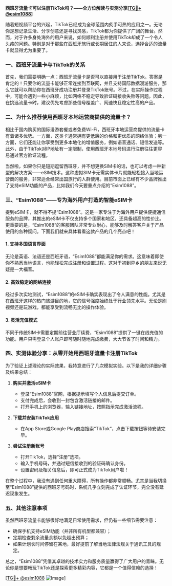 **西班牙流量卡可以注册TikTok吗？——全方位解读与实测分享[[TG💪+ @esim1088](https://t.me/s/esim1088)]**

随着短视频平台的兴起，TikTok已经成为全球范围内炙手可热的应用之一。无论你是想记录生活、分享创意还是寻找灵感，TikTok都为你提供了广阔的舞台。然而，对于许多身处海外的用户来说，如何顺利注册并使用TikTok却成了一个令人头疼的问题。特别是对于那些在西班牙旅行或长期居住的人来说，选择合适的流量卡就显得尤为重要了。

### 一、西班牙流量卡与TikTok的关系

首先，我们需要明确一点：西班牙流量卡是否可以直接用于注册TikTok。答案是肯定的！只要你的流量卡能够正常连接到互联网，并且支持国际数据漫游服务，那么它就可以帮助你在西班牙成功注册并登录TikTok账号。不过，在实际操作过程中，可能会遇到一些小麻烦，比如网络不稳定导致验证码接收失败等问题。因此，在挑选流量卡时，建议优先考虑那些信号覆盖广、网速快且稳定性高的产品。

### 二、为什么推荐使用西班牙本地运营商提供的流量卡？

相比于国内购买的国际漫游套餐或者免费Wi-Fi，西班牙本地运营商提供的流量卡有着诸多优势。一方面，这类卡通常拥有更低廉的价格和更优质的网络体验；另一方面，它们还能让你享受到更多本地化的增值服务，例如语音通话、短信发送等。此外，由于TikTok对IP地址有一定限制，使用西班牙本地号码进行注册往往更容易通过官方验证流程。

当然啦，如果你只是短期逗留西班牙，并不想更换SIM卡的话，也可以考虑一种新型的解决方案——eSIM技术。这种虚拟SIM卡无需实体卡片就能轻松接入当地运营商的服务，非常适合经常出国旅行的人群使用。目前市面上已经有不少品牌推出了支持eSIM功能的产品，比如我们今天要重点介绍的“Esim1088”。

### 三、“Esim1088”——专为海外用户打造的智能eSIM卡

提到eSIM卡，就不得不提“Esim1088”。这是一家专注于为海外用户提供便捷通信服务的品牌，其推出的eSIM卡不仅支持多个国家和地区，还具备超高的性价比。更重要的是，“Esim1088”的客服团队非常专业耐心，能够及时解答客户关于产品使用的各种疑问。下面我们就来具体看看这款产品的几个亮点吧！

#### 1. 支持多国语言界面
无论是英语、法语还是西班牙语，“Esim1088”都能满足你的需求。这意味着即使你不熟悉当地语言，也能轻松完成注册和设置过程。这对于初到异乡的朋友来说无疑是一大福音。

#### 2. 高效稳定的网络连接
经过多次实地测试，“Esim1088”的eSIM卡确实表现出了令人满意的性能。尤其是在西班牙这样的热门旅游目的地，它的信号强度始终处于行业领先水平。无论是刷视频还是玩游戏，都能享受到流畅无比的操作体验。

#### 3. 灵活充值模式
不同于传统SIM卡需要定期前往营业厅续费，“Esim1088”提供了一键在线充值的功能。用户只需登录个人账户即可随时随地完成缴费，大大节省了时间和精力。

### 四、实测体验分享：从零开始用西班牙流量卡注册TikTok

为了验证上述理论的实际效果，我特意进行了几次模拟实验。以下是我的详细步骤及结果总结：

1. **购买并激活eSIM卡**
   - 登录“Esim1088”官网，根据提示填写个人信息后提交订单。
   - 支付完成后，会收到一封包含激活链接的邮件。
   - 打开手机上的浏览器，输入链接地址，按照指示完成激活流程。

2. **下载并安装TikTok应用**
   - 在App Store或Google Play商店搜索“TikTok”，点击下载按钮等待安装完毕。

3. **尝试注册新账号**
   - 打开TikTok，选择“注册”选项。
   - 输入手机号码，并通过短信接收到的验证码确认身份。
   - 设置密码及相关信息后，即可正式成为TikTok用户啦！

在整个过程中，我没有遇到任何重大障碍，所有操作都非常顺畅。尤其是当我切换至“Esim1088”提供的西班牙号码时，系统几乎立刻完成了认证环节，完全没有延迟现象发生。

### 五、其他注意事项

虽然西班牙流量卡能够很好地满足日常使用需求，但仍有一些细节需要注意：
- 确保手机支持eSIM功能（并非所有机型都兼容）；
- 定期检查剩余流量余额以免超出预算；
- 如果计划长时间停留在某地，最好提前了解当地法律法规关于通讯工具的规定。

总之，“Esim1088”凭借其卓越的技术实力和服务质量赢得了广大用户的青睐。无论你是想要畅玩TikTok还是探索更多精彩内容，它都是一个值得信赖的选择！

[[TG💪+ @esim1088](https://t.me/s/esim1088) ![Image](https://i.postimg.cc/4NQfJmqS/Snipaste-2025-05-13-00-14-12.png)]